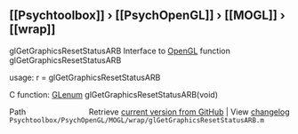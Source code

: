 ## [[Psychtoolbox]] &#8250; [[PsychOpenGL]] &#8250; [[MOGL]] &#8250; [[wrap]]

glGetGraphicsResetStatusARB  Interface to [OpenGL](OpenGL) function glGetGraphicsResetStatusARB  
  
usage:  r = glGetGraphicsResetStatusARB  
  
C function:  [GLenum](GLenum) glGetGraphicsResetStatusARB(void)  




<div class="code_header" style="text-align:right;">
  <span style="float:left;">Path&nbsp;&nbsp;</span> <span class="counter">Retrieve <a href=
  "https://raw.github.com/Psychtoolbox-3/Psychtoolbox-3/beta/Psychtoolbox/PsychOpenGL/MOGL/wrap/glGetGraphicsResetStatusARB.m">current version from GitHub</a> | View <a href=
  "https://github.com/Psychtoolbox-3/Psychtoolbox-3/commits/beta/Psychtoolbox/PsychOpenGL/MOGL/wrap/glGetGraphicsResetStatusARB.m">changelog</a></span>
</div>
<div class="code">
  <code>Psychtoolbox/PsychOpenGL/MOGL/wrap/glGetGraphicsResetStatusARB.m</code>
</div>

